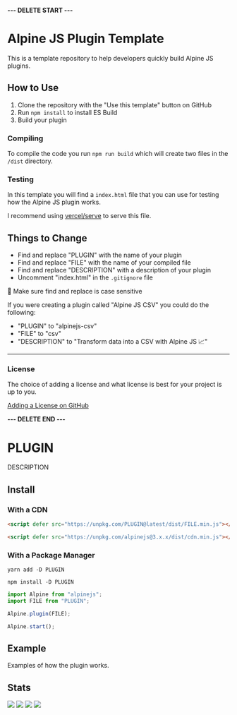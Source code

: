 **--- DELETE START ---**

# Alpine JS Plugin Template

This is a template repository to help developers quickly build Alpine JS
plugins.

## How to Use

1. Clone the repository with the "Use this template" button on GitHub
2. Run `npm install` to install ES Build
3. Build your plugin

### Compiling

To compile the code you run `npm run build` which will create two files in the
`/dist` directory.

### Testing

In this template you will find a `index.html` file that you can use for testing
how the Alpine JS plugin works.

I recommend using [vercel/serve](https://www.npmjs.com/package/serve) to serve
this file.

## Things to Change

- Find and replace "PLUGIN" with the name of your plugin
- Find and replace "FILE" with the name of your compiled file
- Find and replace "DESCRIPTION" with a description of your plugin
- Uncomment "index.html" in the `.gitignore` file

🚨 Make sure find and replace is case sensitive

If you were creating a plugin called "Alpine JS CSV" you could do the following:

- "PLUGIN" to "alpinejs-csv"
- "FILE" to "csv"
- "DESCRIPTION" to "Transform data into a CSV with Alpine JS 📈"

---

### License

The choice of adding a license and what license is best for your project is up
to you.

[Adding a License on GitHub](https://docs.github.com/en/communities/setting-up-your-project-for-healthy-contributions/adding-a-license-to-a-repository)

**--- DELETE END ---**

# PLUGIN

DESCRIPTION

## Install

### With a CDN

```html
<script defer src="https://unpkg.com/PLUGIN@latest/dist/FILE.min.js"></script>

<script defer src="https://unpkg.com/alpinejs@3.x.x/dist/cdn.min.js"></script>
```

### With a Package Manager

```shell
yarn add -D PLUGIN

npm install -D PLUGIN
```

```js
import Alpine from "alpinejs";
import FILE from "PLUGIN";

Alpine.plugin(FILE);

Alpine.start();
```

## Example

Examples of how the plugin works.

## Stats

![](https://img.shields.io/bundlephobia/min/PLUGIN)
![](https://img.shields.io/npm/v/PLUGIN)
![](https://img.shields.io/npm/dt/PLUGIN)
![](https://img.shields.io/github/license/markmead/PLUGIN)

